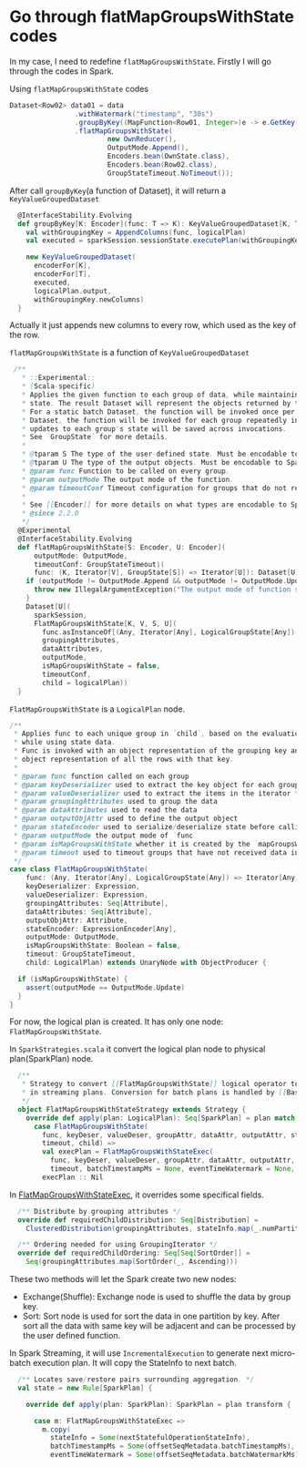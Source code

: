 # Go through flatMapGroupsWithState codes

In my case, I need to redefine `flatMapGroupsWithState`. Firstly I will go through the codes in Spark.

Using `flatMapGroupsWithState` codes
```java
Dataset<Row02> data01 = data
                .withWatermark("timestamp", "30s")
                .groupByKey((MapFunction<Row01, Integer>)e -> e.GetKey(), Encoders.INT())
                .flatMapGroupsWithState(
                        new OwnReducer(),
                        OutputMode.Append(),
                        Encoders.bean(OwnState.class),
                        Encoders.bean(Row02.class),
                        GroupStateTimeout.NoTimeout());
```

After call `groupByKey`(a function of Dataset), it will return a `KeyValueGroupedDataset`
```scala
  @InterfaceStability.Evolving
  def groupByKey[K: Encoder](func: T => K): KeyValueGroupedDataset[K, T] = {
    val withGroupingKey = AppendColumns(func, logicalPlan)
    val executed = sparkSession.sessionState.executePlan(withGroupingKey)

    new KeyValueGroupedDataset(
      encoderFor[K],
      encoderFor[T],
      executed,
      logicalPlan.output,
      withGroupingKey.newColumns)
  }
```

Actually it just appends new columns to every row, which used as the key of the row. 

`flatMapGroupsWithState` is a function of `KeyValueGroupedDataset`
```scala
 /**
   * ::Experimental::
   * (Scala-specific)
   * Applies the given function to each group of data, while maintaining a user-defined per-group
   * state. The result Dataset will represent the objects returned by the function.
   * For a static batch Dataset, the function will be invoked once per group. For a streaming
   * Dataset, the function will be invoked for each group repeatedly in every trigger, and
   * updates to each group's state will be saved across invocations.
   * See `GroupState` for more details.
   *
   * @tparam S The type of the user-defined state. Must be encodable to Spark SQL types.
   * @tparam U The type of the output objects. Must be encodable to Spark SQL types.
   * @param func Function to be called on every group.
   * @param outputMode The output mode of the function.
   * @param timeoutConf Timeout configuration for groups that do not receive data for a while.
   *
   * See [[Encoder]] for more details on what types are encodable to Spark SQL.
   * @since 2.2.0
   */
  @Experimental
  @InterfaceStability.Evolving
  def flatMapGroupsWithState[S: Encoder, U: Encoder](
      outputMode: OutputMode,
      timeoutConf: GroupStateTimeout)(
      func: (K, Iterator[V], GroupState[S]) => Iterator[U]): Dataset[U] = {
    if (outputMode != OutputMode.Append && outputMode != OutputMode.Update) {
      throw new IllegalArgumentException("The output mode of function should be append or update")
    }
    Dataset[U](
      sparkSession,
      FlatMapGroupsWithState[K, V, S, U](
        func.asInstanceOf[(Any, Iterator[Any], LogicalGroupState[Any]) => Iterator[Any]],
        groupingAttributes,
        dataAttributes,
        outputMode,
        isMapGroupsWithState = false,
        timeoutConf,
        child = logicalPlan))
  }
```

`FlatMapGroupsWithState` is a `LogicalPlan` node.
```scala
/**
 * Applies func to each unique group in `child`, based on the evaluation of `groupingAttributes`,
 * while using state data.
 * Func is invoked with an object representation of the grouping key an iterator containing the
 * object representation of all the rows with that key.
 *
 * @param func function called on each group
 * @param keyDeserializer used to extract the key object for each group.
 * @param valueDeserializer used to extract the items in the iterator from an input row.
 * @param groupingAttributes used to group the data
 * @param dataAttributes used to read the data
 * @param outputObjAttr used to define the output object
 * @param stateEncoder used to serialize/deserialize state before calling `func`
 * @param outputMode the output mode of `func`
 * @param isMapGroupsWithState whether it is created by the `mapGroupsWithState` method
 * @param timeout used to timeout groups that have not received data in a while
 */
case class FlatMapGroupsWithState(
    func: (Any, Iterator[Any], LogicalGroupState[Any]) => Iterator[Any],
    keyDeserializer: Expression,
    valueDeserializer: Expression,
    groupingAttributes: Seq[Attribute],
    dataAttributes: Seq[Attribute],
    outputObjAttr: Attribute,
    stateEncoder: ExpressionEncoder[Any],
    outputMode: OutputMode,
    isMapGroupsWithState: Boolean = false,
    timeout: GroupStateTimeout,
    child: LogicalPlan) extends UnaryNode with ObjectProducer {

  if (isMapGroupsWithState) {
    assert(outputMode == OutputMode.Update)
  }
}
```

For now, the logical plan is created. It has only one node: `FlatMapGroupsWithState`.

In `SparkStrategies.scala` it convert the logical plan node to physical plan(SparkPlan) node.
```scala
  /**
   * Strategy to convert [[FlatMapGroupsWithState]] logical operator to physical operator
   * in streaming plans. Conversion for batch plans is handled by [[BasicOperators]].
   */
  object FlatMapGroupsWithStateStrategy extends Strategy {
    override def apply(plan: LogicalPlan): Seq[SparkPlan] = plan match {
      case FlatMapGroupsWithState(
        func, keyDeser, valueDeser, groupAttr, dataAttr, outputAttr, stateEnc, outputMode, _,
        timeout, child) =>
        val execPlan = FlatMapGroupsWithStateExec(
          func, keyDeser, valueDeser, groupAttr, dataAttr, outputAttr, None, stateEnc, outputMode,
          timeout, batchTimestampMs = None, eventTimeWatermark = None, planLater(child))
        execPlan :: Nil
```

In [FlatMapGroupsWithStateExec](FlatMapGroupsWithStateExec.scala), it overrides some specifical fields.
```scala
  /** Distribute by grouping attributes */
  override def requiredChildDistribution: Seq[Distribution] =
    ClusteredDistribution(groupingAttributes, stateInfo.map(_.numPartitions)) :: Nil

  /** Ordering needed for using GroupingIterator */
  override def requiredChildOrdering: Seq[Seq[SortOrder]] =
    Seq(groupingAttributes.map(SortOrder(_, Ascending)))
```

These two methods will let the Spark create two new nodes:
* Exchange(Shuffle): Exchange node is used to shuffle the data by group key. 
* Sort: Sort node is used for sort the data in one partition by key. After sort all the data with same key will be adjacent and can be processed by the user defined function.

In Spark Streaming, it will use `IncrementalExecution` to generate next micro-batch execution plan. It will copy the StateInfo to next batch.
```scala
  /** Locates save/restore pairs surrounding aggregation. */
  val state = new Rule[SparkPlan] {

    override def apply(plan: SparkPlan): SparkPlan = plan transform {

      case m: FlatMapGroupsWithStateExec =>
        m.copy(
          stateInfo = Some(nextStatefulOperationStateInfo),
          batchTimestampMs = Some(offsetSeqMetadata.batchTimestampMs),
          eventTimeWatermark = Some(offsetSeqMetadata.batchWatermarkMs))
```



